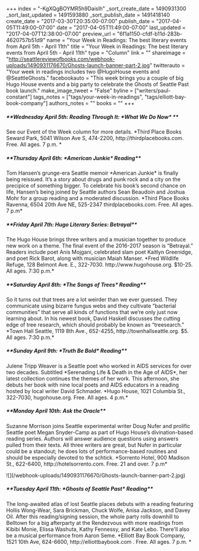 +++
index = "-KgXQgBOYMR5h9Daislh"
_sort_create_date = 1490931300
_sort_last_updated = 1491593880
_sort_publish_date = 1491418140
create_date = "2017-03-30T20:35:00-07:00"
publish_date = "2017-04-05T11:49:00-07:00"
date = "2017-04-05T11:49:00-07:00"
last_updated = "2017-04-07T12:38:00-07:00"
preview_url = "6f1a1150-cfdf-b11d-283b-4620757b51d9"
name = "Your Week in Readings: The best literary events from April 5th - April 11th"
title = "Your Week in Readings: The best literary events from April 5th - April 11th"
type = "Column"
link = ""
shareimage = "http://seattlereviewofbooks.com/webhook-uploads/1490931176670/Ghosts-launch-banner-part-2.jpg"
twitterauto = "Your week in readings includes two @HugoHouse events and @SeattleGhosts."
facebookauto = "This week brings you a couple of big Hugo House events and a big party to celebrate the Ghosts of Seattle Past book launch."
make_image_tweet = "False"
byline = ["writers/paul-constant"]
tags_notes = ["tags/your-week-in-readings", "tags/elliott-bay-book-company"]
authors_notes = ""
books = ""
+++
<p class="noindent"><h5>**Wednesday April 5th: Reading Through It: *What We Do Now* **</h5></p> 
See our Event of the Week column for more details.
*Third Place Books Seward Park, 5041 Wilson Ave S, 474-2200, http://thirdplacebooks.com. Free. All ages. 7 p.m. *
 
<p class="noindent"><h5>**Thursday April 6th: *American Junkie* Reading**</h5></p> 
Tom Hansen’s grunge-era Seattle memoir *American Junkie* is finally being reissued. It’s a story about drugs and punk rock and a city on the precipice of something bigger. To celebrate his book’s second chance on life, Hansen’s being joined by Seattle authors Sean Beaudoin and Joshua Mohr for a group reading and a moderated discussion. 
*Third Place Books Ravenna, 6504 20th Ave NE, 525-2347 thirdplacebooks.com. Free. All ages. 7 p.m* 
 
<p class="noindent"><h5>**Friday April 7th: Hugo Literary Series: Betrayal**</h5></p> 
The Hugo House brings three writers and a musician together to produce new work on a theme. The final event of the 2016-2017 season is “Betrayal.” Readers include poet Anis Mojgani, celebrated slam poet Kaitlyn Greenidge, and poet Rick Barot, along with musician Maiah Manser.
*Fred Wildlife Refuge, 128 Belmont Ave. E., 322-7030. http://www.hugohouse.org. $10-25. All ages. 7:30 p.m.*  

<p class="noindent"><h5>**Saturday April 8th: *The Songs of Trees* Reading**</h5></p> 
So it turns out that trees are a lot weirder than we ever guessed. They communicate using bizarre fungus webs and they cultivate “bacterial communities” that serve all kinds of functions that we’re only just now learning about. In his newest book, David Haskell discusses the cutting edge of tree research, which should probably be known as “treesearch.”
 *Town Hall Seattle, 1119 8th Ave., 652-4255, http://townhallseattle.org. $5. All ages. 7:30 p.m.*

 <p class="noindent"><h5>**Sunday April 9th: *Truth Be Bold* Reading**</h5></p> 
Julene Tripp Weaver is a Seattle poet who worked in AIDS services for over two decades. Subtitled *Serenading Life & Death in the Age of AIDS*, her latest collection continues the themes of her work. This afternoon, she debuts her book with nine local poets and AIDS educators in a reading hosted by local writer David Schmader.
 *Hugo House, 1021 Columbia St., 322-7030, hugohouse.org. Free. All ages. 4 p.m.* 

<p class="noindent"><h5>**Monday April 10th: Ask the Oracle**</h5></p> 
Suzanne Morrison joins Seattle experimental writer Doug Nufer and prolific Seattle poet Megan Snyder-Camp as part of Hugo House’s divination-based reading series. Authors will answer audience questions using answers pulled from their texts. All three writers are great, but Nufer in particular could be a standout; he does lots of performance-based routines and should be especially devoted to the schtick.
*Sorrento Hotel, 900 Madison St., 622-6400, http://hotelsorrento.com. Free. 21 and over. 7 p.m* 

<p class-"image">![](/webhook-uploads/1490931176670/Ghosts-launch-banner-part-2.jpg)</p>

<p class="noindent"><h5>**Tuesday April 11th: *Ghosts of Seattle Past* Reading**</h5></p> 
The long-awaited atlas of lost Seattle places debuts with a reading featuring Hollis Wong-Wear, Sara Brickman, Chuck Wolfe, Anisa Jackson, and Davey Oil. After this reading/signing session, the whole party rolls downhill to Belltown for a big afterparty at the Rendezvous with more readings from Kibibi Monie, Elissa Washuta, Kathy Fennessy, and Kate Lebo. There'll also be a musical performance from Aaron Seme. 
*Elliott Bay Book Company, 1521 10th Ave, 624-6600, http://elliottbaybook.com . Free. All ages. 7 p.m. *

